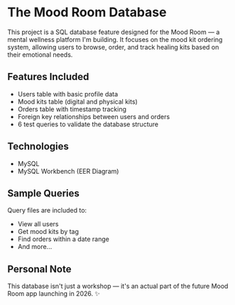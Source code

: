 # The Mood Room Database

This project is a SQL database feature designed for the Mood Room — a mental wellness platform I'm building. It focuses on the mood kit ordering system, allowing users to browse, order, and track healing kits based on their emotional needs.

## Features Included

- Users table with basic profile data
- Mood kits table (digital and physical kits)
- Orders table with timestamp tracking
- Foreign key relationships between users and orders
- 6 test queries to validate the database structure

## Technologies

- MySQL
- MySQL Workbench (EER Diagram)

## Sample Queries

Query files are included to:
- View all users
- Get mood kits by tag
- Find orders within a date range
- And more...

## Personal Note

This database isn't just a workshop — it's an actual part of the future Mood Room app launching in 2026. ✨

